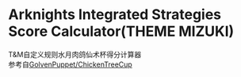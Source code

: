# Arknights Integrated Strategies Score Calculator(THEME MIZUKI)
T&amp;M自定义规则水月肉鸽仙术杯得分计算器  
参考自[GolvenPuppet/ChickenTreeCup](https://github.com/GolvenPuppet/ChickenTreeCup)

